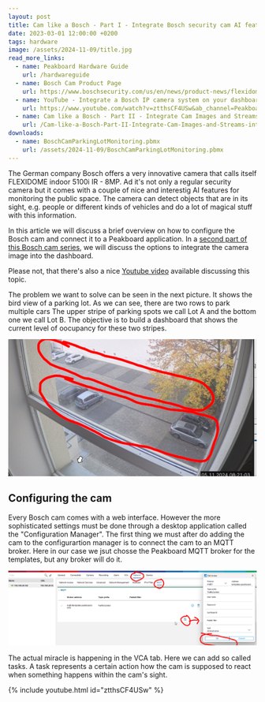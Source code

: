 ```yaml
---
layout: post
title: Cam like a Bosch - Part I - Integrate Bosch security cam AI features with Peakboard
date: 2023-03-01 12:00:00 +0200
tags: hardware
image: /assets/2024-11-09/title.jpg
read_more_links:
  - name: Peakboard Hardware Guide
    url: /hardwareguide
  - name: Bosch Cam Product Page
    url: https://www.boschsecurity.com/us/en/news/product-news/flexidome-5100i/
  - name: YouTube - Integrate a Bosch IP camera system on your dashboard
    url: https://www.youtube.com/watch?v=ztthsCF4USw&ab_channel=PeakboardEN
  - name: Cam like a Bosch - Part II - Integrate Cam Images and Streams into Peakboard Applications
    url: /Cam-like-a-Bosch-Part-II-Integrate-Cam-Images-and-Streams-into-Peakboard-Applications.html
downloads:
  - name: BoschCamParkingLotMonitoring.pbmx
    url: /assets/2024-11-09/BoschCamParkingLotMonitoring.pbmx
---
```

The German company Bosch offers a very innovative camera that calls itself FLEXIDOME indoor 5100i IR - 8MP. Ad it's not only a regular security camera but it comes with a couple of nice and interestig AI features for monitoring the public space. The camera can detect objects that are in its sight, e.g. people or different kinds of vehicles and do a lot of magical stuff with this information. 

In this article we will discuss a brief overview on how to configure the Bosch cam and connect it to a Peakboard application. In a [second part of this Bosch cam series](/Cam-like-a-Bosch-Part-II-Inegrate-Cam-Images-and-Streams-into-Peakboard-Applications.html), we will discuss the options to integrate the camera image into the dashboard.

Please not, that there's also a nice [Youtube video](https://www.youtube.com/watch?v=ztthsCF4USw&ab_channel=PeakboardEN) available discussing this topic.

The problem we want to solve can be seen in the next picture. It shows the bird view of a parking lot. As we can see, there are two rows to park multiple cars The upper stripe of parking spots we call Lot A and the bottom one we call Lot B. The objective is to build a dashboard that shows the current level of oocupancy for these two stripes.

![image](/assets/2024-11-09/010.png)

## Configuring the cam

Every Bosch cam comes with a web interface. However the more sophisticated settings must be done through a desktop application called the "Configuration Manager". The first thing we must after do adding the cam to the configurartion manager is to connect the cam to an MQTT broker. Here in our case we jsut chosse the Peakboard MQTT broker for the templates, but any broker will do it.

![image](/assets/2024-11-09/020.png)

The actual miracle is happening in the VCA tab. Here we can add so called tasks. A task represents a certain action how the cam is supposed to react when something happens within the cam's sight. 


{% include youtube.html id="ztthsCF4USw" %}




